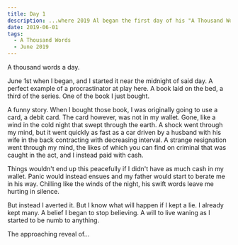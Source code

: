 ```yaml
---
title: Day 1
description: ...where 2019 Al began the first day of his "A Thousand Words" project.
date: 2019-06-01
tags:
  - A Thousand Words
  - June 2019
---
```

A thousand words a day.

June 1st when I began, and I started it near the midnight of said day. A perfect example of a procrastinator at play here. A book laid on the bed, a third of the series. One of the book I just bought. 

A funny story. When I bought those book, I was originally going to use a card, a debit card. The card however, was not in my wallet. Gone, like a wind in the cold night that swept through the earth. A shock went through my mind, but it went quickly as fast as a car driven by a husband with his wife in the back contracting with decreasing interval. A strange resignation went through my mind, the likes of which you can find on criminal that was caught in the act, and I instead paid with cash.

Things wouldn't end up this peacefully if I didn't have as much cash in my wallet. Panic would instead ensues and my father would start to berate me in his way. Chilling like the winds of the night, his swift words leave me hurting in silence.

But instead I averted it. But I know what will happen if I kept a lie. I already kept many. A belief I began to stop believing. A will to live waning as I started to be numb to anything. 

The approaching reveal of...




